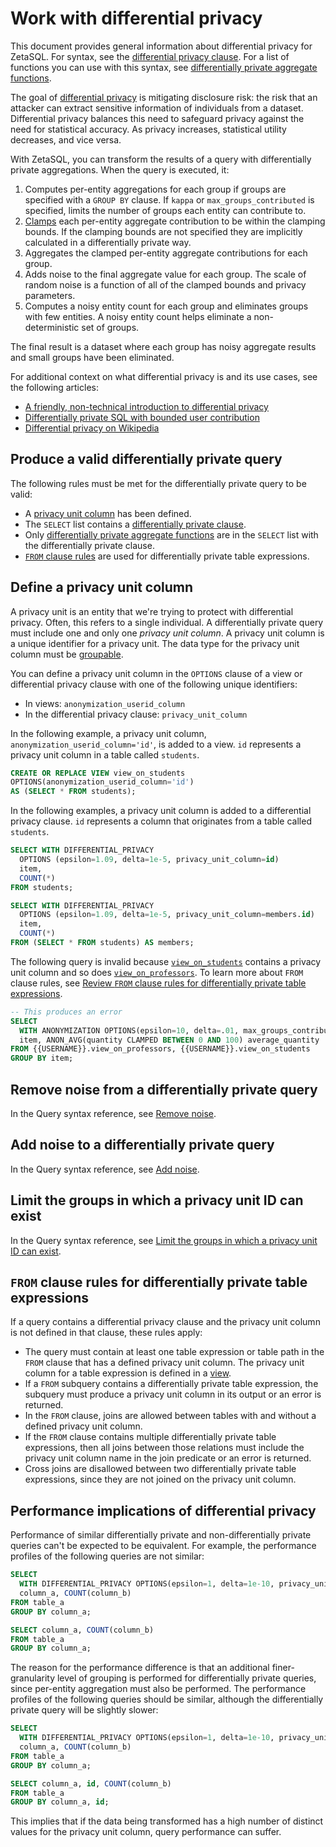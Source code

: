 

<!-- mdlint off(WHITESPACE_LINE_LENGTH) -->

# Work with differential privacy 
<a id="differential-privacy"></a>

<!-- BEGIN CONTENT -->

This document provides general information about differential privacy for
ZetaSQL. For syntax, see the [differential privacy clause][dp-clause].
For a list of functions you can use with this syntax, see
[differentially private aggregate functions][dp-functions].

The goal of [differential privacy][wiki-diff-privacy] is mitigating disclosure
risk: the risk that an attacker can extract sensitive information of individuals
from a dataset. Differential privacy balances this need to safeguard privacy
against the need for statistical accuracy. As privacy increases, statistical
utility decreases, and vice versa.

With ZetaSQL, you can transform the results of a query with
differentially private aggregations. When the query is executed, it:

1.  Computes per-entity aggregations for each group if groups are specified with
    a `GROUP BY` clause. If `kappa` or `max_groups_contributed` is specified, limits
    the number of groups each entity can contribute to.
1.  [Clamps][dp-clamping] each per-entity aggregate contribution to be within
    the clamping bounds. If the clamping bounds are not specified they are
    implicitly calculated in a differentially private way.
1.  Aggregates the clamped per-entity aggregate contributions for each group.
1.  Adds noise to the final aggregate value for each group. The scale of
    random noise is a function of all of the clamped bounds and privacy
    parameters.
1.  Computes a noisy entity count for each group and eliminates groups with
    few entities. A noisy entity count helps eliminate a non-deterministic set
    of groups.

The final result is a dataset where each group has noisy aggregate results
and small groups have been eliminated.

For additional context on what differential privacy is and its use cases, see
the following articles:

+ [A friendly, non-technical introduction to differential privacy][friendly-dp]
+ [Differentially private SQL with bounded user contribution][dp-paper]
+ [Differential privacy on Wikipedia][wiki-diff-privacy]

## Produce a valid differentially private query 
<a id="dp_rules"></a>

The following rules must be met for the differentially private query to be
valid:

+ A [privacy unit column][dp-define-privacy-unit-id] has been defined.
+ The `SELECT` list contains a [differentially private clause][dp-clause].
+ Only [differentially private aggregate functions][dp-functions] are
  in the `SELECT` list with the differentially private clause.
+ [`FROM` clause rules][dp-from] are used for
  differentially private table expressions.

## Define a privacy unit column 
<a id="dp_define_privacy_unit_id"></a>

A privacy unit is an entity that we're trying to protect with
differential privacy. Often, this refers to a single individual.
A differentially private query must include one and only one
_privacy unit column_. A privacy unit column is a unique identifier for a
privacy unit. The data type for the privacy unit column must be
[groupable][data-types-groupable].

You can define a privacy unit column in the `OPTIONS` clause of a view or
differential privacy clause with one of the following unique identifiers:

+ In views: `anonymization_userid_column`
+ In the differential privacy clause: `privacy_unit_column`

In the following example, a privacy unit column,
`anonymization_userid_column='id'`, is added to a view. `id` represents a
privacy unit column in a table called `students`.

```sql
CREATE OR REPLACE VIEW view_on_students
OPTIONS(anonymization_userid_column='id')
AS (SELECT * FROM students);
```

In the following examples, a privacy unit column is added to a
differential privacy clause. `id` represents a column that originates from a
table called `students`.

```sql
SELECT WITH DIFFERENTIAL_PRIVACY
  OPTIONS (epsilon=1.09, delta=1e-5, privacy_unit_column=id)
  item,
  COUNT(*)
FROM students;
```

```sql
SELECT WITH DIFFERENTIAL_PRIVACY
  OPTIONS (epsilon=1.09, delta=1e-5, privacy_unit_column=members.id)
  item,
  COUNT(*)
FROM (SELECT * FROM students) AS members;
```

The following query is invalid because
[`view_on_students`][dp-example-views] contains a
privacy unit column and so does
[`view_on_professors`][dp-example-views]. To learn more about
`FROM` clause rules, see [Review `FROM` clause rules for differentially private
table expressions][dp-from-rules].

```sql {.bad}
-- This produces an error
SELECT
  WITH ANONYMIZATION OPTIONS(epsilon=10, delta=.01, max_groups_contributed=2)
  item, ANON_AVG(quantity CLAMPED BETWEEN 0 AND 100) average_quantity
FROM {{USERNAME}}.view_on_professors, {{USERNAME}}.view_on_students
GROUP BY item;
```

## Remove noise from a differentially private query 
<a id="remove_noise"></a>

In the Query syntax reference, see [Remove noise][qs-remove-noise].

## Add noise to a differentially private query 
<a id="add_noise"></a>

In the Query syntax reference, see [Add noise][qs-add-noise].

## Limit the groups in which a privacy unit ID can exist 
<a id="limit_groups"></a>

In the Query syntax reference, see
[Limit the groups in which a privacy unit ID can exist][qs-limit-groups].

## `FROM` clause rules for differentially private table expressions 
<a id="dp_from_rules"></a>

If a query contains a
differential privacy clause and the
privacy unit column is not defined in that clause, these rules apply:

+ The query must contain at least one table expression or table path in the
  `FROM` clause that has a defined privacy unit column. The
  privacy unit column for a table expression is defined in a
  [view][dp-example-views].
+ If a `FROM` subquery contains a differentially private table expression,
  the subquery must produce a privacy unit column in its output or
  an error is returned.
+ In the `FROM` clause, joins are allowed between tables with and without a
  defined privacy unit column.
+ If the `FROM` clause contains multiple
  differentially private table expressions,
  then all joins between those relations must include the
  privacy unit column name in the join predicate or an error
  is returned.
+ Cross joins are disallowed between two differentially private
  table expressions, since they are not joined on the privacy unit column.

## Performance implications of differential privacy

Performance of similar differentially private and non-differentially private
queries can't be expected to be equivalent. For example, the performance
profiles of the following queries are not similar:

```sql
SELECT
  WITH DIFFERENTIAL_PRIVACY OPTIONS(epsilon=1, delta=1e-10, privacy_unit_column=id)
  column_a, COUNT(column_b)
FROM table_a
GROUP BY column_a;
```

```sql
SELECT column_a, COUNT(column_b)
FROM table_a
GROUP BY column_a;
```

The reason for the performance difference is that an additional
finer-granularity level of grouping is performed for
differentially private queries, since per-entity aggregation must also be
performed. The performance profiles of the following queries should be similar,
although the differentially private query will be slightly slower:

```sql
SELECT
  WITH DIFFERENTIAL_PRIVACY OPTIONS(epsilon=1, delta=1e-10, privacy_unit_column=id)
  column_a, COUNT(column_b)
FROM table_a
GROUP BY column_a;
```

```sql
SELECT column_a, id, COUNT(column_b)
FROM table_a
GROUP BY column_a, id;
```

This implies that if the data being transformed has a high number of
distinct values for the privacy unit column, query
performance can suffer.

<!-- mdlint off(WHITESPACE_LINE_LENGTH) -->

[wiki-diff-privacy]: https://en.wikipedia.org/wiki/Differential_privacy

[friendly-dp]: https://desfontain.es/privacy/friendly-intro-to-differential-privacy.html

[dp-paper]: https://arxiv.org/abs/1909.01917

[dp-define-privacy-unit-id]: #dp_define_privacy_unit_id

[dp-from-rules]: #dp_from_rules

[dp-example-views]: https://github.com/google/zetasql/blob/master/docs/query-syntax.md#dp_example_views

[dp-clause]: https://github.com/google/zetasql/blob/master/docs/query-syntax.md#dp_clause

[dp-from]: https://github.com/google/zetasql/blob/master/docs/query-syntax.md#from_clause

[qs-add-noise]: https://github.com/google/zetasql/blob/master/docs/query-syntax.md#add_noise

[qs-remove-noise]: https://github.com/google/zetasql/blob/master/docs/query-syntax.md#eliminate_noise

[qs-limit-groups]: https://github.com/google/zetasql/blob/master/docs/query-syntax.md#limit_groups

[data-types-groupable]: https://github.com/google/zetasql/blob/master/docs/data-types.md#groupable_data_types

[dp-functions]: https://github.com/google/zetasql/blob/master/docs/aggregate-dp-functions.md

[dp-clamping]: https://github.com/google/zetasql/blob/master/docs/aggregate-dp-functions.md#dp_clamping

<!-- mdlint on -->

